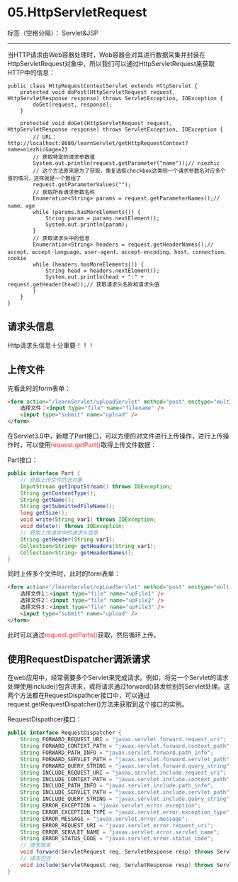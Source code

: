 ﻿# 05.HttpServletRequest

标签（空格分隔）： Servlet&JSP

---

当HTTP请求由Web容器处理时，Web容器会对其进行数据采集并封装在HttpServletRequest对象中，所以我们可以通过HttpServletRequest来获取HTTP中的信息：

``` 
public class HttpRequestContextServlet extends HttpServlet {
    protected void doPost(HttpServletRequest request, HttpServletResponse response) throws ServletException, IOException {
        doGet(request, response);
    }

    protected void doGet(HttpServletRequest request, HttpServletResponse response) throws ServletException, IOException {
        // URL：http://localhost:8080/learnServlet/getHttpRequestContext?name=niezhic&age=23
        // 获取特定的请求参数值
        System.out.println(request.getParameter("name"));// niezhic
        // 这个方法原来是为了获取，像复选框checkbox这类同一个请求参数名对应多个值的情况，这样就是一个数组了
        request.getParameterValues("");
        // 获取所有请求参数名称
        Enumeration<String> params = request.getParameterNames();// name、age
        while (params.hasMoreElements()) {
            String param = params.nextElement();
            System.out.println(param);
        }
        // 获取请求头中的信息
        Enumeration<String> headers = request.getHeaderNames();// accept、accept-language、user-agent、accept-encoding、host、connection、cookie
        while (headers.hasMoreElements()) {
            String head = headers.nextElement();
            System.out.println(head + ":" + request.getHeader(head));// 获取请求头名称和请求头值
        }
    }
}
``` 

## 请求头信息

Http请求头信息十分重要！！！

## 上传文件

先看此时的form表单：

``` html
<form action="/learnServlet/uploadServlet" method="post" enctype="multipart/form-data">
    选择文件：<input type="file" name="filename" />
    <input type="submit" name="upload" />
</form>
``` 

在Servlet3.0中，新增了Part接口，可以方便的对文件进行上传操作，进行上传操作时，可以使用<font color="FF2D2D">request.getPart()</font>取得上传文件数据：

Part接口：

``` java
public interface Part {
    // 获取上传文件的流对象
    InputStream getInputStream() throws IOException;
    String getContentType();
    String getName();
    String getSubmittedFileName();
    long getSize();
    void write(String var1) throws IOException;
    void delete() throws IOException;
    // 获取上传请求中的请求头信息
    String getHeader(String var1);
    Collection<String> getHeaders(String var1);
    Collection<String> getHeaderNames();
}
``` 

同时上传多个文件时，此时的form表单：

``` html
<form action="/learnServlet/upLoadServlet" method="post" enctype="multipart/form-data">
    选择文件1：<input type="file" name="upFile1" />
    选择文件2：<input type="file" name="upFile2" />
    选择文件3：<input type="file" name="upFile3" />
    <input type="submit" name="upload" />
</form>
``` 

此时可以通过<font color="FF2D2D">request.getParts()</font>获取，然后循环上传。

## 使用RequestDispatcher调派请求

在web应用中，经常需要多个Servlet来完成请求。例如，将另一个Servlet的请求处理使用include()包含进来，或将请求通过forward()转发给别的Servlet处理。这两个方法都在RequestDispathcer接口中，可以通过request.getRequestDispatcher()方法来获取到这个接口的实例。

RequestDispathcer接口：

``` java
public interface RequestDispatcher {
    String FORWARD_REQUEST_URI = "javax.servlet.forward.request_uri";
    String FORWARD_CONTEXT_PATH = "javax.servlet.forward.context_path";
    String FORWARD_PATH_INFO = "javax.servlet.forward.path_info";
    String FORWARD_SERVLET_PATH = "javax.servlet.forward.servlet_path";
    String FORWARD_QUERY_STRING = "javax.servlet.forward.query_string";
    String INCLUDE_REQUEST_URI = "javax.servlet.include.request_uri";
    String INCLUDE_CONTEXT_PATH = "javax.servlet.include.context_path";
    String INCLUDE_PATH_INFO = "javax.servlet.include.path_info";
    String INCLUDE_SERVLET_PATH = "javax.servlet.include.servlet_path";
    String INCLUDE_QUERY_STRING = "javax.servlet.include.query_string";
    String ERROR_EXCEPTION = "javax.servlet.error.exception";
    String ERROR_EXCEPTION_TYPE = "javax.servlet.error.exception_type";
    String ERROR_MESSAGE = "javax.servlet.error.message";
    String ERROR_REQUEST_URI = "javax.servlet.error.request_uri";
    String ERROR_SERVLET_NAME = "javax.servlet.error.servlet_name";
    String ERROR_STATUS_CODE = "javax.servlet.error.status_code";
    // 请求转发
    void forward(ServletRequest req, ServletResponse resp) throws ServletException, IOException;
    // 请求包含
    void include(ServletRequest req, ServletResponse resp) throws ServletException, IOException;
}
``` 